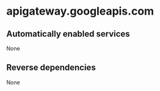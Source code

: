 # apigateway.googleapis.com

## Automatically enabled services

None

## Reverse dependencies

None
